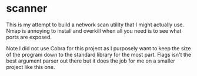 # scanner
This is my attempt to build a network scan utility that I might actually use. Nmap is annoying to install and overkill when all you need is to see what ports are exposed.

Note I did not use Cobra for this project as I purposely want to keep the size of the program down to the standard library for the most part. Flags isn't the best argument parser out there but it does the job for me on a smaller project like this one.
